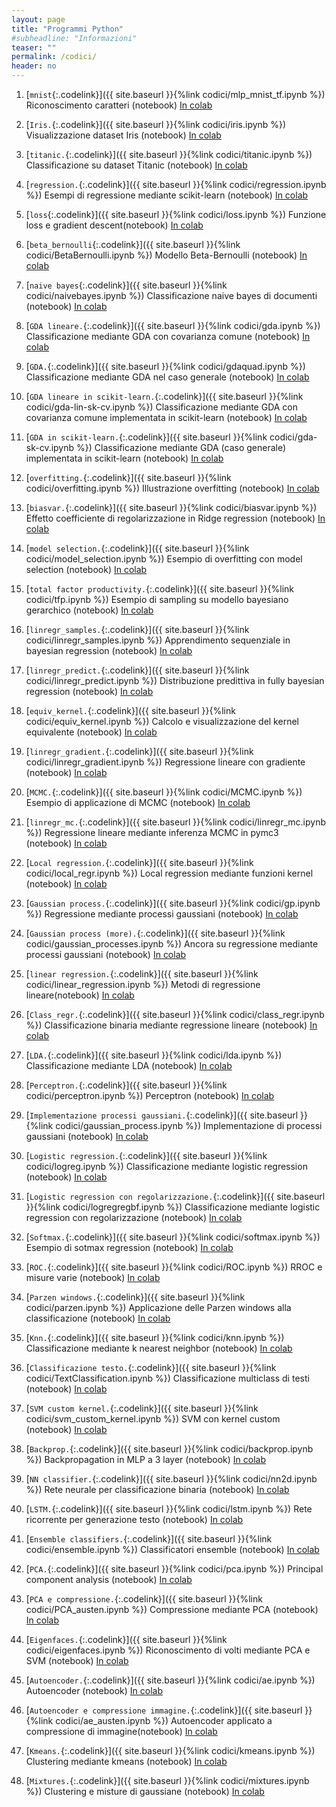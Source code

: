 ```yaml
---
layout: page
title: "Programmi Python"
#subheadline: "Informazioni"
teaser: ""
permalink: /codici/
header: no
---
```


1. [`mnist`{:.codelink}]({{ site.baseurl }}{%link codici/mlp_mnist_tf.ipynb %}) Riconoscimento caratteri (notebook) [In colab](https://colab.research.google.com/github/tvml/ml2021/blob/main/codici/mlp_mnist_tf.ipynb)

1. [`Iris.`{:.codelink}]({{ site.baseurl }}{%link codici/iris.ipynb %}) Visualizzazione dataset Iris (notebook) [In colab](https://colab.research.google.com/github/tvml/ml2021/blob/main/codici/iris.ipynb)

1. [`titanic.`{:.codelink}]({{ site.baseurl }}{%link codici/titanic.ipynb %}) Classificazione su dataset Titanic (notebook) [In colab](https://colab.research.google.com/github/tvml/ml2021/blob/main/codici/titanic.ipynb)

1. [`regression.`{:.codelink}]({{ site.baseurl }}{%link codici/regression.ipynb %}) Esempi di regressione mediante scikit-learn (notebook) [In colab](https://colab.research.google.com/github/tvml/ml2021/blob/main/codici/regression.ipynb)

1. [`loss`{:.codelink}]({{ site.baseurl }}{%link codici/loss.ipynb %}) Funzione loss e gradient descent(notebook) [In colab](https://colab.research.google.com/github/tvml/ml2021/blob/main/codici/loss.ipynb)

1. [`beta_bernoulli`{:.codelink}]({{ site.baseurl }}{%link codici/BetaBernoulli.ipynb %}) Modello Beta-Bernoulli (notebook) [In colab](https://colab.research.google.com/github/tvml/ml2021/blob/main/codici/BetaBernoulli.ipynb)

1. [`naive bayes`{:.codelink}]({{ site.baseurl }}{%link codici/naivebayes.ipynb %}) Classificazione naive bayes di documenti (notebook) [In colab](https://colab.research.google.com/github/tvml/ml2021/blob/main/codici/naivebayes.ipynb)

1. [`GDA lineare.`{:.codelink}]({{ site.baseurl }}{%link codici/gda.ipynb %}) Classificazione mediante GDA con covarianza comune (notebook) [In colab](https://colab.research.google.com/github/tvml/ml2021/blob/main/codici/gda.ipynb)

1. [`GDA.`{:.codelink}]({{ site.baseurl }}{%link codici/gdaquad.ipynb %}) Classificazione mediante GDA nel caso generale (notebook) [In colab](https://colab.research.google.com/github/tvml/ml2021/blob/main/codici/gdaquad.ipynb)

1. [`GDA lineare in scikit-learn.`{:.codelink}]({{ site.baseurl }}{%link codici/gda-lin-sk-cv.ipynb %}) Classificazione mediante GDA con covarianza comune implementata in scikit-learn (notebook) [In colab](https://colab.research.google.com/github/tvml/ml2021/blob/main/codici/gda-lin-sk-cv.ipynb)

1. [`GDA in scikit-learn.`{:.codelink}]({{ site.baseurl }}{%link codici/gda-sk-cv.ipynb %}) Classificazione mediante GDA (caso generale) implementata in scikit-learn (notebook) [In colab](https://colab.research.google.com/github/tvml/ml2021/blob/main/codici/gda-sk-cv.ipynb)

1. [`overfitting.`{:.codelink}]({{ site.baseurl }}{%link codici/overfitting.ipynb %}) Illustrazione overfitting (notebook) [In colab](https://colab.research.google.com/github/tvml/ml2021/blob/main/codici/overfitting.ipynb)

1. [`biasvar.`{:.codelink}]({{ site.baseurl }}{%link codici/biasvar.ipynb %}) Effetto coefficiente di regolarizzazione in Ridge regression (notebook) [In colab](https://colab.research.google.com/github/tvml/ml2021/blob/main/codici/biasvar.ipynb)

1. [`model selection.`{:.codelink}]({{ site.baseurl }}{%link codici/model_selection.ipynb %}) Esempio di overfitting con model selection (notebook) [In colab](https://colab.research.google.com/github/tvml/ml2021/blob/main/codici/model_selection.ipynb)

1. [`total factor productivity.`{:.codelink}]({{ site.baseurl }}{%link codici/tfp.ipynb %}) Esempio di sampling su modello bayesiano gerarchico (notebook) [In colab](https://colab.research.google.com/github/tvml/ml2021/blob/main/codici/tfp.ipynb)

1. [`linregr_samples.`{:.codelink}]({{ site.baseurl }}{%link codici/linregr_samples.ipynb %}) Apprendimento sequenziale in bayesian regression (notebook) [In colab](https://colab.research.google.com/github/tvml/ml2021/blob/main/codici/linregr_samples.ipynb)

1. [`linregr_predict.`{:.codelink}]({{ site.baseurl }}{%link codici/linregr_predict.ipynb %}) Distribuzione predittiva in fully bayesian regression (notebook) [In colab](https://colab.research.google.com/github/tvml/ml2021/blob/main/codici/linregr_predict.ipynb)

1. [`equiv_kernel.`{:.codelink}]({{ site.baseurl }}{%link codici/equiv_kernel.ipynb %}) Calcolo e visualizzazione del kernel equivalente (notebook) [In colab](https://colab.research.google.com/github/tvml/ml2021/blob/main/codici/equiv_kernel.ipynb)

1. [`linregr_gradient.`{:.codelink}]({{ site.baseurl }}{%link codici/linregr_gradient.ipynb %}) Regressione lineare con gradiente (notebook) [In colab](https://colab.research.google.com/github/tvml/ml2021/blob/main/codici/linregr_gradient.ipynb)

1. [`MCMC.`{:.codelink}]({{ site.baseurl }}{%link codici/MCMC.ipynb %}) Esempio di applicazione di MCMC (notebook) [In colab](https://colab.research.google.com/github/tvml/ml2021/blob/main/codici/MCMC.ipynb)

1. [`linregr_mc.`{:.codelink}]({{ site.baseurl }}{%link codici/linregr_mc.ipynb %}) Regressione lineare mediante inferenza MCMC in pymc3 (notebook) [In colab](https://colab.research.google.com/github/tvml/ml2021/blob/main/codici/linregr_mc.ipynb)

1. [`Local regression.`{:.codelink}]({{ site.baseurl }}{%link codici/local_regr.ipynb %}) Local regression mediante funzioni kernel (notebook) [In colab](https://colab.research.google.com/github/tvml/ml2021/blob/main/codici/local_regr.ipynb)

1. [`Gaussian process.`{:.codelink}]({{ site.baseurl }}{%link codici/gp.ipynb %}) Regressione mediante processi gaussiani (notebook) [In colab](https://colab.research.google.com/github/tvml/ml2021/blob/main/codici/gp.ipynb)

1. [`Gaussian process (more).`{:.codelink}]({{ site.baseurl }}{%link codici/gaussian_processes.ipynb %}) Ancora su regressione mediante processi gaussiani (notebook) [In colab](https://colab.research.google.com/github/tvml/ml2021/blob/main/codici/gaussian_processes.ipynb)

1. [`linear regression.`{:.codelink}]({{ site.baseurl }}{%link codici/linear_regression.ipynb %}) Metodi di regressione lineare(notebook) [In colab](https://colab.research.google.com/github/tvml/ml2021/blob/main/codici/linear_regression.ipynb)

1. [`Class_regr.`{:.codelink}]({{ site.baseurl }}{%link codici/class_regr.ipynb %}) Classificazione binaria mediante regressione lineare (notebook) [In colab](https://colab.research.google.com/github/tvml/ml2021/blob/main/codici/class_regr.ipynb)

1. [`LDA.`{:.codelink}]({{ site.baseurl }}{%link codici/lda.ipynb %}) Classificazione mediante LDA (notebook) [In colab](https://colab.research.google.com/github/tvml/ml2021/blob/main/codici/lda.ipynb)

1. [`Perceptron.`{:.codelink}]({{ site.baseurl }}{%link codici/perceptron.ipynb %}) Perceptron (notebook) [In colab](https://colab.research.google.com/github/tvml/ml2021/blob/main/codici/perceptron.ipynb)

1. [`Implementazione processi gaussiani.`{:.codelink}]({{ site.baseurl }}{%link codici/gaussian_process.ipynb %}) Implementazione di processi gaussiani (notebook) [In colab](https://colab.research.google.com/github/tvml/ml2021/blob/main/codici/gaussian_process.ipynb)

1. [`Logistic regression.`{:.codelink}]({{ site.baseurl }}{%link codici/logreg.ipynb %}) Classificazione mediante logistic regression (notebook) [In colab](https://colab.research.google.com/github/tvml/ml2021/blob/main/codici/logreg.ipynb)

1. [`Logistic regression con regolarizzazione.`{:.codelink}]({{ site.baseurl }}{%link codici/logregregbf.ipynb %}) Classificazione mediante logistic regression con regolarizzazione (notebook) [In colab](https://colab.research.google.com/github/tvml/ml2021/blob/main/codici/logregregbf.ipynb)

1. [`Softmax.`{:.codelink}]({{ site.baseurl }}{%link codici/softmax.ipynb %}) Esempio di sotmax regression (notebook) [In colab](https://colab.research.google.com/github/tvml/ml2021/blob/main/codici/softmax.ipynb)

1. [`ROC.`{:.codelink}]({{ site.baseurl }}{%link codici/ROC.ipynb %}) RROC e misure varie (notebook) [In colab](https://colab.research.google.com/github/tvml/ml2021/blob/main/codici/ROC.ipynb)

1. [`Parzen windows.`{:.codelink}]({{ site.baseurl }}{%link codici/parzen.ipynb %}) Applicazione delle Parzen windows alla classificazione (notebook) [In colab](https://colab.research.google.com/github/tvml/ml2021/blob/main/codici/parzen.ipynb)

1. [`Knn.`{:.codelink}]({{ site.baseurl }}{%link codici/knn.ipynb %}) Classificazione mediante k nearest neighbor (notebook) [In colab](https://colab.research.google.com/github/tvml/ml2021/blob/main/codici/knn.ipynb)

1. [`Classificazione testo.`{:.codelink}]({{ site.baseurl }}{%link codici/TextClassification.ipynb %}) Classificazione multiclass di testi (notebook) [In colab](https://colab.research.google.com/github/tvml/ml2021/blob/main/codici/TextClassification.ipynb)

1. [`SVM custom kernel.`{:.codelink}]({{ site.baseurl }}{%link codici/svm_custom_kernel.ipynb %}) SVM con kernel custom (notebook) [In colab](https://colab.research.google.com/github/tvml/ml2021/blob/main/codici/svm_custom_kernel.ipynb)

1. [`Backprop.`{:.codelink}]({{ site.baseurl }}{%link codici/backprop.ipynb %}) Backpropagation in MLP a 3 layer (notebook) [In colab](https://colab.research.google.com/github/tvml/ml2021/blob/main/codici/ensemble.ipynb)

1. [`NN classifier.`{:.codelink}]({{ site.baseurl }}{%link codici/nn2d.ipynb %}) Rete neurale per classificazione binaria (notebook) [In colab](https://colab.research.google.com/github/tvml/ml2021/blob/main/codici/nn2d.ipynb)

1. [`LSTM.`{:.codelink}]({{ site.baseurl }}{%link codici/lstm.ipynb %}) Rete ricorrente per generazione testo (notebook) [In colab](https://colab.research.google.com/github/tvml/ml2021/blob/main/codici/lstm.ipynb)

1. [`Ensemble classifiers.`{:.codelink}]({{ site.baseurl }}{%link codici/ensemble.ipynb %}) Classificatori ensemble (notebook) [In colab](https://colab.research.google.com/github/tvml/ml2021/blob/main/codici/ensemble.ipynb)

1. [`PCA.`{:.codelink}]({{ site.baseurl }}{%link codici/pca.ipynb %}) Principal component analysis (notebook) [In colab](https://colab.research.google.com/github/tvml/ml2021/blob/main/codici/pca.ipynb)

1. [`PCA e compressione.`{:.codelink}]({{ site.baseurl }}{%link codici/PCA_austen.ipynb %}) Compressione mediante PCA (notebook) [In colab](https://colab.research.google.com/github/tvml/ml2021/blob/main/codici/PCA_austen.ipynb)

1. [`Eigenfaces.`{:.codelink}]({{ site.baseurl }}{%link codici/eigenfaces.ipynb %}) Riconoscimento di volti mediante PCA e SVM (notebook) [In colab](https://colab.research.google.com/github/tvml/ml2021/blob/main/codici/eigenfaces.ipynb)

1. [`Autoencoder.`{:.codelink}]({{ site.baseurl }}{%link codici/ae.ipynb %}) Autoencoder (notebook) [In colab](https://colab.research.google.com/github/tvml/ml2021/blob/main/codici/ae.ipynb)

1. [`Autoencoder e compressione immagine.`{:.codelink}]({{ site.baseurl }}{%link codici/ae_austen.ipynb %}) Autoencoder applicato a compressione di immagine(notebook) [In colab](https://colab.research.google.com/github/tvml/ml2021/blob/main/codici/ae_austen.ipynb)

1. [`Kmeans.`{:.codelink}]({{ site.baseurl }}{%link codici/kmeans.ipynb %}) Clustering mediante kmeans (notebook) [In colab](https://colab.research.google.com/github/tvml/ml2021/blob/main/codici/kmeans.ipynb)

1. [`Mixtures.`{:.codelink}]({{ site.baseurl }}{%link codici/mixtures.ipynb %}) Clustering e misture di gaussiane (notebook) [In colab](https://colab.research.google.com/github/tvml/ml2021/blob/main/codici/mixtures.ipynb)

